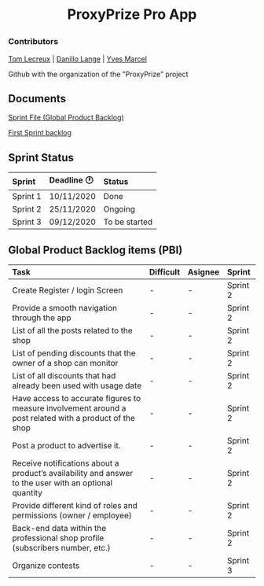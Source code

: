 <h1 align="center">
  ProxyPrize Pro App<p>
  
</h1>

### Contributors

[Tom Lecreux](https://github.com/TomRaz7) |
[Danillo Lange](https://github.com/roxdan) | 
[Yves Marcel](https://github.com/Marcel75Git)


Github with the organization of the "ProxyPrize" project

## Documents 

[Sprint File (Global Product Backlog)](https://docs.google.com/document/d/1ITNbgL-sYImb7OesFLkRM0NnmfYxn0Vx3P2fX3dLdjw/edit#) 

[First Sprint backlog](https://docs.google.com/document/d/102jllO_UXDWyHpwsNhTn4fyqwcMvPCtMYaSrJxBcz7Q/edit)

## Sprint Status

|Sprint | Deadline :clock1: | Status |
|:---------|:------------|:-----|
|Sprint 1  | 10/11/2020 | Done |
|Sprint 2  | 25/11/2020 | Ongoing |
|Sprint 3  | 09/12/2020 | To be started |


## Global Product Backlog items (PBI)

|Task                                 |Difficult |Asignee |Sprint |
|:------------------------------------|:--------|:--------|:--------|
|Create Register / login Screen		  | -    | -  | Sprint 2|
|Provide a smooth navigation through the app		  | -    | -  | Sprint 2|
|List of all the posts related to the shop		  | -    | -  | Sprint 2|
|List of pending discounts that the owner of a shop can monitor		  | -    | -  | Sprint 2|
|List of all discounts that had already been used with usage date		  | -    | -  | Sprint 2|
|Have access to accurate figures to measure involvement around a post related with a product of the shop		  | -    | -  | Sprint 2|
|Post a product to advertise it.		  | -    | -  | Sprint 2|
|Receive notifications about a product’s availability and answer to the user with an optional quantity	  | -    | -  | Sprint 2|
|Provide different kind of roles and permissions (owner / employee)		  | -    | -  | Sprint 2|
|Back-end data within the professional shop profile (subscribers number, etc.)		  | -    | -  | Sprint 2|
|Organize contests		  | -    | -  | Sprint 3|



